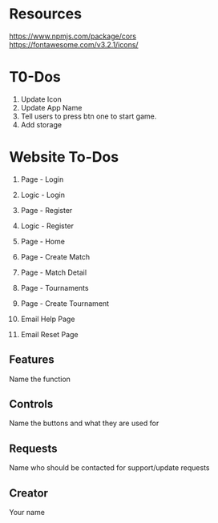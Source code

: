 # Resources

https://www.npmjs.com/package/cors
https://fontawesome.com/v3.2.1/icons/

# T0-Dos

1. Update Icon <!-- Done :) -->
2. Update App Name <!-- Done :) -->
3. Tell users to press btn one to start game. <!-- Done :) -->
4. Add storage

# Website To-Dos

1. Page - Login <!-- Done -->
2. Logic - Login <!-- Done -->
3. Page - Register <!-- Done -->
4. Logic - Register <!-- Done -->
5. Page - Home
6. Page - Create Match
7. Page - Match Detail

8. Page - Tournaments
9. Page - Create Tournament

10. Email Help Page
11. Email Reset Page

## Features

Name the function

## Controls

Name the buttons and what they are used for

## Requests

Name who should be contacted for support/update requests

## Creator

Your name
